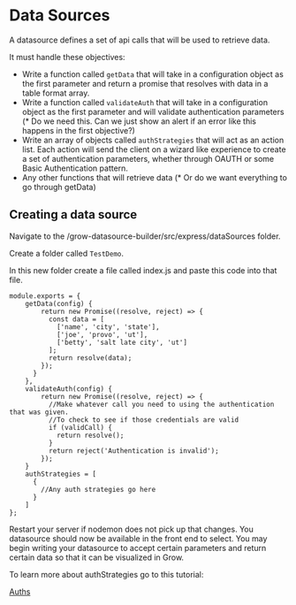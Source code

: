 # Data Sources

A datasource defines a set of api calls that will be used to retrieve data. 

It must handle these objectives:

* Write a function called `getData` that will take in a configuration object as the first parameter and return a promise that resolves with data in a table format array.
* Write a function called `validateAuth` that will take in a configuration object as the first parameter and will validate authentication parameters (* Do we need this. Can we just show an alert if an error like this happens in the first objective?)
* Write an array of objects called `authStrategies` that will act as an action list. Each action will send the client on a wizard like experience to create a set of authentication parameters, whether through OAUTH or some Basic Authentication pattern.
* Any other functions that will retrieve data (* Or do we want everything to go through getData)

## Creating a data source

Navigate to the /grow-datasource-builder/src/express/dataSources folder.

Create a folder called `TestDemo`.

In this new folder create a file called index.js and paste this code into that file.

```
module.exports = {
    getData(config) {
        return new Promise((resolve, reject) => {
          const data = [
            ['name', 'city', 'state'],
            ['joe', 'provo', 'ut'],
            ['betty', 'salt late city', 'ut']
          ];
          return resolve(data);
        });
      }
    },
    validateAuth(config) {
        return new Promise((resolve, reject) => {
          //Make whatever call you need to using the authentication that was given.
          //To check to see if those credentials are valid
          if (validCall) {
            return resolve();
          }
          return reject('Authentication is invalid');
        });
    }
    authStrategies = [
      {
        //Any auth strategies go here
      }
    ]
};
```

Restart your server if nodemon does not pick up that changes. You datasource should now be available in the front end to select. You may begin writing your datasource to accept certain parameters and return certain data so that it can be visualized in Grow.

To learn more about authStrategies go to this tutorial:

[Auths](./auths/README.md)
